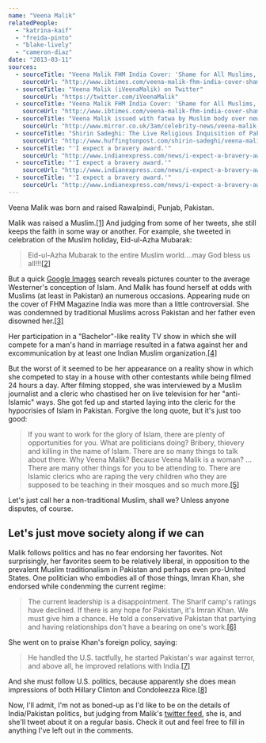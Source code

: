 ```yaml
---
name: "Veena Malik"
relatedPeople:
  - "katrina-kaif"
  - "freida-pinto"
  - "blake-lively"
  - "cameron-diaz"
date: "2013-03-11"
sources:
  - sourceTitle: "Veena Malik FHM India Cover: 'Shame for All Muslims,' Father Has 'Disowned Her.'"
    sourceUrl: "http://www.ibtimes.com/veena-malik-fhm-india-cover-shame-all-muslims-father-has-disowned-her-379308"
  - sourceTitle: "Veena Malik (iVeenaMalik) on Twitter"
    sourceUrl: "https://twitter.com/iVeenaMalik"
  - sourceTitle: "Veena Malik FHM India Cover: 'Shame for All Muslims,' Father Has 'Disowned Her.'"
    sourceUrl: "http://www.ibtimes.com/veena-malik-fhm-india-cover-shame-all-muslims-father-has-disowned-her-379308"
  - sourceTitle: "Veena Malik issued with fatwa by Muslim body over new marriage reality TV show"
    sourceUrl: "http://www.mirror.co.uk/3am/celebrity-news/veena-malik-issued-with-fatwa-by-muslim-187546"
  - sourceTitle: "Shirin Sadeghi: The Live Religious Inquisition of Pakistani Actress Veena Malik"
    sourceUrl: "http://www.huffingtonpost.com/shirin-sadeghi/veena-malik-interview_b_845636.html"
  - sourceTitle: "'I expect a bravery award.'"
    sourceUrl: "http://www.indianexpress.com/news/i-expect-a-bravery-award/678132/0"
  - sourceTitle: "'I expect a bravery award.'"
    sourceUrl: "http://www.indianexpress.com/news/i-expect-a-bravery-award/678132/0"
  - sourceTitle: "'I expect a bravery award.'"
    sourceUrl: "http://www.indianexpress.com/news/i-expect-a-bravery-award/678132/0"
---
```


Veena Malik was born and raised Rawalpindi, Punjab, Pakistan.

Malik was raised a Muslim.<a class="source-citation" href="http://www.ibtimes.com/veena-malik-fhm-india-cover-shame-all-muslims-father-has-disowned-her-379308" title="Veena Malik FHM India Cover: &apos;Shame for All Muslims,&apos; Father Has &apos;Disowned Her.&apos;">[1]</a> And judging from some of her tweets, she still keeps the faith in some way or another. For example, she tweeted in celebration of the Muslim holiday, Eid-ul-Azha Mubarak:

>Eid-ul-Azha Mubarak to the entire Muslim world….may God bless us all!!!<a class="source-citation" href="https://twitter.com/iVeenaMalik" title="Veena Malik (iVeenaMalik) on Twitter">[2]</a>

But a quick [Google Images](https://www.google.com/search?hl=en&sugexp=les%3B&gs_rn=4&gs_ri=psy-ab&gs_mss=Eid-ul-Azha+Mubarak&tok=RTn5RYBdJfKhTuFMKQYvCA&pq=eid-ul-azha+mubarak&cp=4&gs_id=r7&xhr=t&q=veena+malik&bav=on.2,or.r_gc.r_pw.r_cp.r_qf.&bvm=bv.42768644,d.cGE&biw=1280&bih=568&um=1&ie=UTF-8&tbm=isch&source=og&sa=N&tab=wi&ei=JQEnUbyOKcbOiwKls4C4CQ) search reveals pictures counter to the average Westerner's conception of Islam. And Malik has found herself at odds with Muslims (at least in Pakistan) an numerous occasions. Appearing nude on the cover of FHM Magazine India was more than a little controversial. She was condemned by traditional Muslims across Pakistan and her father even disowned her.<a class="source-citation" href="http://www.ibtimes.com/veena-malik-fhm-india-cover-shame-all-muslims-father-has-disowned-her-379308" title="Veena Malik FHM India Cover: &apos;Shame for All Muslims,&apos; Father Has &apos;Disowned Her.&apos;">[3]</a>

Her participation in a "Bachelor"-like reality TV show in which she will compete for a man's hand in marriage resulted in a fatwa against her and excommunication by at least one Indian Muslim organization.<a class="source-citation" href="http://www.mirror.co.uk/3am/celebrity-news/veena-malik-issued-with-fatwa-by-muslim-187546" title="Veena Malik issued with fatwa by Muslim body over new marriage reality TV show">[4]</a>

But the worst of it seemed to be her appearance on a reality show in which she competed to stay in a house with other contestants while being filmed 24 hours a day. After filming stopped, she was interviewed by a Muslim journalist and a cleric who chastised her on live television for her "anti-Islamic" ways. She got fed up and started laying into the cleric for the hypocrisies of Islam in Pakistan. Forgive the long quote, but it's just too good:

>If you want to work for the glory of Islam, there are plenty of opportunities for you. What are politicians doing? Bribery, thievery and killing in the name of Islam. There are so many things to talk about there. Why Veena Malik? Because Veena Malik is a woman? …There are many other things for you to be attending to. There are Islamic clerics who are raping the very children who they are supposed to be teaching in their mosques and so much more.<a class="source-citation" href="http://www.huffingtonpost.com/shirin-sadeghi/veena-malik-interview_b_845636.html" title="Shirin Sadeghi: The Live Religious Inquisition of Pakistani Actress Veena Malik">[5]</a>

Let's just call her a non-traditional Muslim, shall we? Unless anyone disputes, of course.


## Let's just move society along if we can

Malik follows politics and has no fear endorsing her favorites. Not surprisingly, her favorites seem to be relatively liberal, in opposition to the prevalent Muslim traditionalism in Pakistan and perhaps even pro-United States. One politician who embodies all of those things, Imran Khan, she endorsed while condenming the current regime:

>The current leadership is a disappointment. The Sharif camp's ratings have declined. If there is any hope for Pakistan, it's Imran Khan. We must give him a chance. He told a conservative Pakistan that partying and having relationships don't have a bearing on one's work.<a class="source-citation" href="http://www.indianexpress.com/news/i-expect-a-bravery-award/678132/0" title="&apos;I expect a bravery award.&apos;">[6]</a>

She went on to praise Khan's foreign policy, saying:

>He handled the U.S. tactfully, he started Pakistan's war against terror, and above all, he improved relations with India.<a class="source-citation" href="http://www.indianexpress.com/news/i-expect-a-bravery-award/678132/0" title="&apos;I expect a bravery award.&apos;">[7]</a>

And she must follow U.S. politics, because apparently she does mean impressions of both Hillary Clinton and Condoleezza Rice.<a class="source-citation" href="http://www.indianexpress.com/news/i-expect-a-bravery-award/678132/0" title="&apos;I expect a bravery award.&apos;">[8]</a>

Now, I'll admit, I'm not as boned-up as I'd like to be on the details of India/Pakistan politics, but judging from Malik's [twitter feed](https://twitter.com/iVeenaMalik), she is, and she'll tweet about it on a regular basis. Check it out and feel free to fill in anything I've left out in the comments.